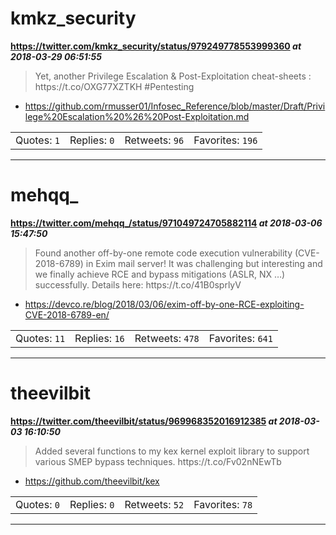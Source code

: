 # kmkz_security
**https://twitter.com/kmkz_security/status/979249778553999360 _at 2018-03-29 06:51:55_**
<blockquote>
Yet, another Privilege Escalation &amp; Post-Exploitation cheat-sheets :
https://t.co/OXG77XZTKH #Pentesting
</blockquote>

* https://github.com/rmusser01/Infosec_Reference/blob/master/Draft/Privilege%20Escalation%20%26%20Post-Exploitation.md

<table><tr>
<td>Quotes: <code>1</code></td>
<td>Replies: <code>0</code></td>
<td>Retweets: <code>96</code></td>
<td>Favorites: <code>196</code></td>
</tr></table>

---

# mehqq_
**https://twitter.com/mehqq_/status/971049724705882114 _at 2018-03-06 15:47:50_**
<blockquote>
Found another off-by-one remote code execution vulnerability (CVE-2018-6789) in Exim mail server! It was challenging but interesting and we finally achieve RCE and bypass mitigations (ASLR, NX …) successfully. Details here:
https://t.co/41B0sprlyV
</blockquote>

* https://devco.re/blog/2018/03/06/exim-off-by-one-RCE-exploiting-CVE-2018-6789-en/

<table><tr>
<td>Quotes: <code>11</code></td>
<td>Replies: <code>16</code></td>
<td>Retweets: <code>478</code></td>
<td>Favorites: <code>641</code></td>
</tr></table>

---

# theevilbit
**https://twitter.com/theevilbit/status/969968352016912385 _at 2018-03-03 16:10:50_**
<blockquote>
Added several functions to my kex kernel exploit library to support various SMEP bypass techniques. https://t.co/Fv02nNEwTb
</blockquote>

* https://github.com/theevilbit/kex

<table><tr>
<td>Quotes: <code>0</code></td>
<td>Replies: <code>0</code></td>
<td>Retweets: <code>52</code></td>
<td>Favorites: <code>78</code></td>
</tr></table>

---


